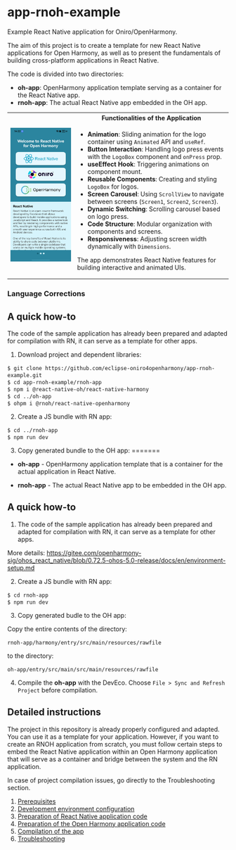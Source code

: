 # app-rnoh-example

Example React Native application for Oniro/OpenHarmony.

The aim of this project is to create a template for new React Native applications for Open Harmony, as well as to present the fundamentals of building cross-platform applications in React Native.

The code is divided into two directories:

- **oh-app**: OpenHarmony application template serving as a container for the React Native app.
- **rnoh-app**: The actual React Native app embedded in the OH app.

<table>
    <tr>
        <td rowspan="2">
            <img src="doc/rnoh-app.jpg" alt="App Screenshot" width="350">
        </td>
        <th>Functionalities of the Application</th>
    </tr>
    <tr>
        <td>
            <ul>
                <li><strong>Animation</strong>: Sliding animation for the logo container using <code>Animated</code> API and <code>useRef</code>.</li>
                <li><strong>Button Interaction</strong>: Handling logo press events with the <code>LogoBox</code> component and <code>onPress</code> prop.</li>
                <li><strong>useEffect Hook</strong>: Triggering animations on component mount.</li>
                <li><strong>Reusable Components</strong>: Creating and styling <code>LogoBox</code> for logos.</li>
                <li><strong>Screen Carousel</strong>: Using <code>ScrollView</code> to navigate between screens (<code>Screen1</code>, <code>Screen2</code>, <code>Screen3</code>).</li>
                <li><strong>Dynamic Switching</strong>: Scrolling carousel based on logo press.</li>
                <li><strong>Code Structure</strong>: Modular organization with components and screens.</li>
                <li><strong>Responsiveness</strong>: Adjusting screen width dynamically with <code>Dimensions</code>.</li>
            </ul>
            <p>The app demonstrates React Native features for building interactive and animated UIs.</p>
        </td>
    </tr>
</table>

### Language Corrections

## A quick how-to

The code of the sample application has already been prepared and adapted for compilation with RN, it can serve as a template for other apps.

1. Download project and  dependent libraries:

```
$ git clone https://github.com/eclipse-oniro4openharmony/app-rnoh-example.git
$ cd app-rnoh-example/rnoh-app
$ npm i @react-native-oh/react-native-harmony
$ cd ../oh-app
$ ohpm i @rnoh/react-native-openharmony
```

2. Create a JS bundle with RN app: 
```
$ cd ../rnoh-app
$ npm run dev
```
3. Copy generated bundle to the OH app:
=======

- **oh-app** - OpenHarmony application template that is a container for the actual application in React Native.

- **rnoh-app** - The actual React Native app to be embedded in the OH app.


## A quick how-to

1. The code of the sample application has already been prepared and adapted for compilation with RN, it can serve as a template for other apps.

More details:
https://gitee.com/openharmony-sig/ohos_react_native/blob/0.72.5-ohos-5.0-release/docs/en/environment-setup.md

2. Create a JS bundle with RN app: 
```
$ cd rnoh-app
$ npm run dev
```
3. Copy generated budle to the OH app:

Copy the entire contents of the directory:
```
rnoh-app/harmony/entry/src/main/resources/rawfile
``` 
to the directory:
```
oh-app/entry/src/main/src/main/resources/rawfile
```

4. Compile the **oh-app** with the DevEco. Choose ```File > Sync and Refresh Project``` before compilation.

## Detailed instructions

The project in this repository is already properly configured and adapted. You can use it as a template for your application. However, if you want to create an RNOH application from scratch, you must follow certain steps to embed the React Native application within an Open Harmony application that will serve as a container and bridge between the system and the RN application.

In case of project compilation issues, go directly to the Troubleshooting section.

1. [Prerequisites](doc/prerequisites.md)
2. [Development environment configuration](doc/development-environment-configuration.md)
3. [Preparation of React Native application code](doc/react-native-application-code.md)
4. [Preparation of the Open Harmony application code](doc/open-harmony-application-code.md)
5. [Compilation of the app](doc/compilation.md)
6. [Troubleshooting](doc/troubleshooting.md)
